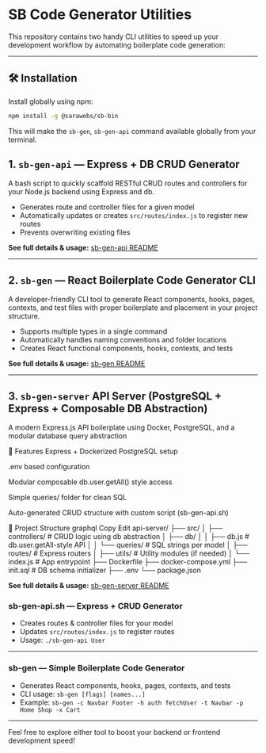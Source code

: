 
# SB Code Generator Utilities 

This repository contains two handy CLI utilities to speed up your development workflow by automating boilerplate code generation:

---
## 🛠 Installation

Install globally using npm:

```bash
npm install -g @sarawebs/sb-bin
```

This will make the `sb-gen`, `sb-gen-api` command available globally from your terminal.

## 1. `sb-gen-api` — Express  + DB CRUD Generator

A bash script to quickly scaffold RESTful CRUD routes and controllers for your Node.js backend using Express and db.

* Generates route and controller files for a given model
* Automatically updates or creates `src/routes/index.js` to register new routes
* Prevents overwriting existing files

**See full details & usage:** [sb-gen-api README](./readme/sb-gen-api.md)

---

## 2. `sb-gen` — React Boilerplate Code Generator CLI

A developer-friendly CLI tool to generate React components, hooks, pages, contexts, and test files with proper boilerplate and placement in your project structure.

* Supports multiple types in a single command
* Automatically handles naming conventions and folder locations
* Creates React functional components, hooks, contexts, and tests

**See full details & usage:** [sb-gen README](./readme/sb-gen.md)

---
## 3. `sb-gen-server`  API Server (PostgreSQL + Express + Composable DB Abstraction)
A modern Express.js API boilerplate using Docker, PostgreSQL, and a modular database query abstraction 

🚀 Features
Express + Dockerized PostgreSQL setup

.env based configuration

Modular composable db.user.getAll() style access

Simple queries/ folder for clean SQL

Auto-generated CRUD structure with custom script (sb-gen-api.sh)

📂 Project Structure
graphql
Copy
Edit
api-server/
├── src/
│   ├── controllers/     # CRUD logic using db abstraction
│   ├── db/
│   │   ├── db.js        # db.user.getAll-style API
│   │   └── queries/     # SQL strings per model
│   ├── routes/          # Express routers
│   ├── utils/           # Utility modules (if needed)
│   └── index.js         # App entrypoint
├── Dockerfile
├── docker-compose.yml
├── init.sql             # DB schema initializer
├── .env
└── package.json

**See full details & usage:** [sb-gen-server README](./readme/sb-gen-server.md)


### sb-gen-api.sh — Express +  CRUD Generator

* Creates routes & controller files for your model
* Updates `src/routes/index.js` to register routes
* Usage: `./sb-gen-api User`

---

### sb-gen — Simple Boilerplate Code Generator

* Generates React components, hooks, pages, contexts, and tests
* CLI usage: `sb-gen [flags] [names...]`
* Example: `sb-gen -c Navbar Footer -h auth fetchUser -t Navbar -p Home Shop -x Cart`

---

Feel free to explore either tool to boost your backend or frontend development speed!

